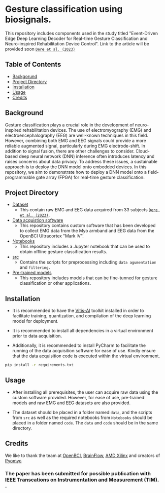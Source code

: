 # Gesture classification using biosignals. 
This repository includes components used in the study titled "Event-Driven Edge Deep Learning Decoder for Real-time Gesture Classification and Neuro-inspired Rehabilitation Device Control". Link to the article will be provided soon [`Dere et al. (2023)`]()

## Table of Contents

- [Backgorund](#background)
- [Project Directory](#project-directory)
- [Installation](#installation)
- [Usage](#usage)
- [Credits](#credits)

## Background

Gesture classification plays a crucial role in the development of neuro-inspired rehabilitation devices. The use of electromyography (EMG) and electroencephalography (EEG) are well-known techniques in this field. However, combining both EMG and EEG signals could provide a more reliable augmented signal, particularly during EMG electrode-shift. In addition to signal fusion, there are other challenges to consider. Cloud-based deep neural network (DNN) inference often introduces latency and raises concerns about data privacy. To address these issues, a sustainable approach is to deploy the DNN model onto embedded devices. In this repository, we aim to demonstrate how to deploy a DNN model onto a field-programmable gate array (FPGA) for real-time gesture classification. 

## Project Directory
- [Dataset](https://ieee-dataport.org/documents/emg-eeg-dataset-upper-limb-gesture-classification)
  - This contain raw EMG and EEG data acquired from 33 subjects [`Dere et al. (2023)`]().
- [Data acquistion software](https://github.com/HumanMachineInterface/Gest-Infer/tree/main/data-acquistion-software)
  - This repository contains custom software that has been developed to collect EMG data from the Myo armband and EEG data from the OpenBCI Ultracortex "Mark IV".
- [Notebooks](https://github.com/HumanMachineInterface/Gest-Infer/tree/main/Notebooks)
  - This repository includes a Jupyter notebook that can be used to obtain offline gesture classification results.
- [src]()
  - Contains the scripts for preprocessing including `data agumentation` and `filtering.`
- [Pre-trained models]()
  - This repository includes models that can be fine-tunned for gesture classification or other applications. 
## Installation

- It is recommended to have the [Vitis-AI](https://xilinx.github.io/Vitis-AI/3.5/html/index.html) toolkit installed in order to facilitate training, quantization, and compilation of the deep learning model for deployment.

- It is recommended to install all dependencies in a virtual environment prior to data acquisition.

- Additionally, it is recommended to install PyCharm to facilitate the running of the data acquisition software for ease of use. Kindly ensure that the data acquisition code is executed within the virtual environment.

```bash
pip install -r requirements.txt
```

## Usage

- After installing all prerequisites, the user can acquire raw data using the custom software provided. However, for ease of use, pre-trained models and raw EMG and EEG datasets are also provided.

- The dataset should be placed in a folder named `data`, and the scripts from `src` as well as the required notebooks from `Notebooks` should be placed in a folder named `code`. The `data` and `code` should be in the same directory.

## Credits

We like to thank the team at [OpenBCI](https://openbci.com/), [BrainFlow](https://brainflow.org/), [AMD Xilinx](https://www.amd.com/en.html) and creators of [Pyomyo](https://github.com/PerlinWarp/pyomyo) 
 
    
<h3> The paper has been submitted for possible publication with IEEE Transcations on Instrumentation and Measurement (TIM). . <h3> 
